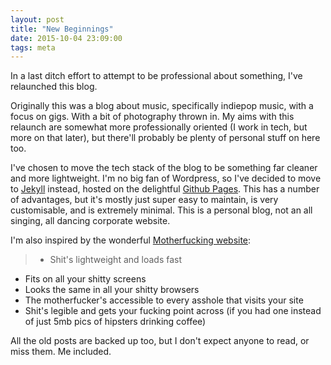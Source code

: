 ```yaml
---
layout: post
title: "New Beginnings"
date: 2015-10-04 23:09:00
tags: meta
---
```


In a last ditch effort to attempt to be professional about something, I've relaunched this blog.

Originally this was a blog about music, specifically indiepop music, with a focus on gigs. With a bit of photography thrown in. My aims with this relaunch are somewhat more professionally oriented (I work in tech, but more on that later), but there'll probably be plenty of personal stuff on here too.

I've chosen to move the tech stack of the blog to be something far cleaner and more lightweight. I'm no big fan of Wordpress, so I've decided to move to [Jekyll](http://jekyllrb.com/) instead, hosted on the delightful [Github Pages](https://pages.github.com/). This has a number of advantages, but it's mostly just super easy to maintain, is very customisable, and is extremely minimal. This is a personal blog, not an all singing, all dancing corporate website.

I'm also inspired by the wonderful [Motherfucking website](http://motherfuckingwebsite.com/):

> - Shit's lightweight and loads fast
- Fits on all your shitty screens
- Looks the same in all your shitty browsers
- The motherfucker's accessible to every asshole that visits your site
- Shit's legible and gets your fucking point across (if you had one instead of just 5mb pics of hipsters drinking coffee)

All the old posts are backed up too, but I don't expect anyone to read, or miss them. Me included.
